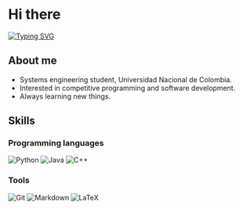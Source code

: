 # Hi there

[![Typing SVG](https://readme-typing-svg.demolab.com?font=Fira+Code&pause=1000&color=F7F7F7&width=500&lines=I'm+Cristian+Motta;Systems+engineering+student;Lifelong+learner)](https://git.io/typing-svg)

## About me

- Systems engineering student, Universidad Nacional de Colombia.
- Interested in competitive programming and software development.
- Always learning new things.

## Skills

### Programming languages

![Python](https://img.icons8.com/color/50/null/python--v1.png)
![Java](https://img.icons8.com/color/50/null/java-coffee-cup-logo--v1.png)
![C++](https://img.icons8.com/color/50/null/c-plus-plus-logo.png)

### Tools

![Git](https://img.icons8.com/color/50/null/git.png)
![Markdown](https://img.icons8.com/color/50/null/markdown.png)
![LaTeX](https://img.icons8.com/color/50/null/latex.png)
